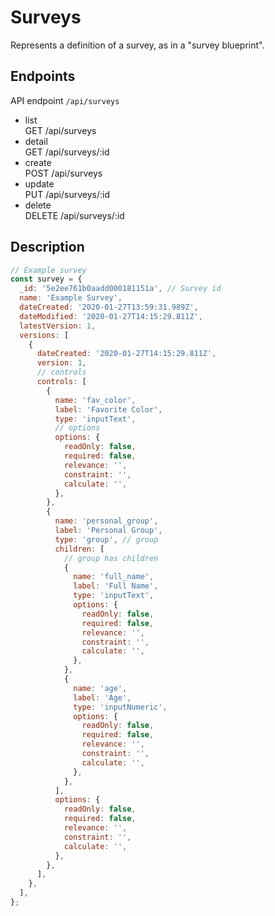 # Surveys

Represents a definition of a survey, as in a "survey blueprint".

## Endpoints

API endpoint `/api/surveys`

- list<br/>GET /api/surveys
- detail<br/>GET /api/surveys/:id
- create<br/> POST /api/surveys
- update<br/> PUT /api/surveys/:id
- delete<br/> DELETE /api/surveys/:id

## Description

```javascript
// Example survey
const survey = {
  _id: '5e2ee761b0aadd000181151a', // Survey id
  name: 'Example Survey',
  dateCreated: '2020-01-27T13:59:31.989Z',
  dateModified: '2020-01-27T14:15:29.811Z',
  latestVersion: 1,
  versions: [
    {
      dateCreated: '2020-01-27T14:15:29.811Z',
      version: 1,
      // controls
      controls: [
        {
          name: 'fav_color',
          label: 'Favorite Color',
          type: 'inputText',
          // options
          options: {
            readOnly: false,
            required: false,
            relevance: '',
            constraint: '',
            calculate: '',
          },
        },
        {
          name: 'personal_group',
          label: 'Personal Group',
          type: 'group', // group
          children: [
            // group has children
            {
              name: 'full_name',
              label: 'Full Name',
              type: 'inputText',
              options: {
                readOnly: false,
                required: false,
                relevance: '',
                constraint: '',
                calculate: '',
              },
            },
            {
              name: 'age',
              label: 'Age',
              type: 'inputNumeric',
              options: {
                readOnly: false,
                required: false,
                relevance: '',
                constraint: '',
                calculate: '',
              },
            },
          ],
          options: {
            readOnly: false,
            required: false,
            relevance: '',
            constraint: '',
            calculate: '',
          },
        },
      ],
    },
  ],
};
```
